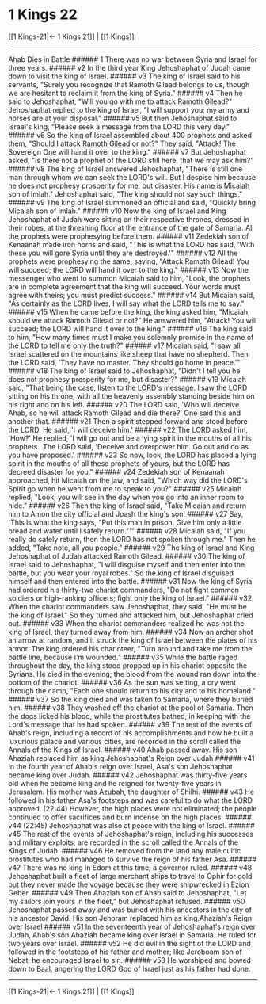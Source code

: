 # 1 Kings 22

[[1 Kings-21|← 1 Kings 21]] | [[1 Kings]]
***

Ahab Dies in Battle ###### 1 There was no war between Syria and Israel for three years. ###### v2 In the third year King Jehoshaphat of Judah came down to visit the king of Israel. ###### v3 The king of Israel said to his servants, "Surely you recognize that Ramoth Gilead belongs to us, though we are hesitant to reclaim it from the king of Syria." ###### v4 Then he said to Jehoshaphat, "Will you go with me to attack Ramoth Gilead?" Jehoshaphat replied to the king of Israel, "I will support you; my army and horses are at your disposal." ###### v5 But then Jehoshaphat said to Israel's king, "Please seek a message from the LORD this very day." ###### v6 So the king of Israel assembled about 400 prophets and asked them, "Should I attack Ramoth Gilead or not?" They said, "Attack! The Sovereign One will hand it over to the king." ###### v7 But Jehoshaphat asked, "Is there not a prophet of the LORD still here, that we may ask him?" ###### v8 The king of Israel answered Jehoshaphat, "There is still one man through whom we can seek the LORD's will. But I despise him because he does not prophesy prosperity for me, but disaster. His name is Micaiah son of Imlah." Jehoshaphat said, "The king should not say such things." ###### v9 The king of Israel summoned an official and said, "Quickly bring Micaiah son of Imlah." ###### v10 Now the king of Israel and King Jehoshaphat of Judah were sitting on their respective thrones, dressed in their robes, at the threshing floor at the entrance of the gate of Samaria. All the prophets were prophesying before them. ###### v11 Zedekiah son of Kenaanah made iron horns and said, "This is what the LORD has said, 'With these you will gore Syria until they are destroyed.'" ###### v12 All the prophets were prophesying the same, saying, "Attack Ramoth Gilead! You will succeed; the LORD will hand it over to the king." ###### v13 Now the messenger who went to summon Micaiah said to him, "Look, the prophets are in complete agreement that the king will succeed. Your words must agree with theirs; you must predict success." ###### v14 But Micaiah said, "As certainly as the LORD lives, I will say what the LORD tells me to say." ###### v15 When he came before the king, the king asked him, "Micaiah, should we attack Ramoth Gilead or not?" He answered him, "Attack! You will succeed; the LORD will hand it over to the king." ###### v16 The king said to him, "How many times must I make you solemnly promise in the name of the LORD to tell me only the truth?" ###### v17 Micaiah said, "I saw all Israel scattered on the mountains like sheep that have no shepherd. Then the LORD said, 'They have no master. They should go home in peace.'" ###### v18 The king of Israel said to Jehoshaphat, "Didn't I tell you he does not prophesy prosperity for me, but disaster?" ###### v19 Micaiah said, "That being the case, listen to the LORD's message. I saw the LORD sitting on his throne, with all the heavenly assembly standing beside him on his right and on his left. ###### v20 The LORD said, 'Who will deceive Ahab, so he will attack Ramoth Gilead and die there?' One said this and another that. ###### v21 Then a spirit stepped forward and stood before the LORD. He said, 'I will deceive him.' ###### v22 The LORD asked him, 'How?' He replied, 'I will go out and be a lying spirit in the mouths of all his prophets.' The LORD said, 'Deceive and overpower him. Go out and do as you have proposed.' ###### v23 So now, look, the LORD has placed a lying spirit in the mouths of all these prophets of yours, but the LORD has decreed disaster for you." ###### v24 Zedekiah son of Kenaanah approached, hit Micaiah on the jaw, and said, "Which way did the LORD's Spirit go when he went from me to speak to you?" ###### v25 Micaiah replied, "Look, you will see in the day when you go into an inner room to hide." ###### v26 Then the king of Israel said, "Take Micaiah and return him to Amon the city official and Joash the king's son. ###### v27 Say, 'This is what the king says, "Put this man in prison. Give him only a little bread and water until I safely return."'" ###### v28 Micaiah said, "If you really do safely return, then the LORD has not spoken through me." Then he added, "Take note, all you people." ###### v29 The king of Israel and King Jehoshaphat of Judah attacked Ramoth Gilead. ###### v30 The king of Israel said to Jehoshaphat, "I will disguise myself and then enter into the battle, but you wear your royal robes." So the king of Israel disguised himself and then entered into the battle. ###### v31 Now the king of Syria had ordered his thirty-two chariot commanders, "Do not fight common soldiers or high-ranking officers; fight only the king of Israel." ###### v32 When the chariot commanders saw Jehoshaphat, they said, "He must be the king of Israel." So they turned and attacked him, but Jehoshaphat cried out. ###### v33 When the chariot commanders realized he was not the king of Israel, they turned away from him. ###### v34 Now an archer shot an arrow at random, and it struck the king of Israel between the plates of his armor. The king ordered his charioteer, "Turn around and take me from the battle line, because I'm wounded." ###### v35 While the battle raged throughout the day, the king stood propped up in his chariot opposite the Syrians. He died in the evening; the blood from the wound ran down into the bottom of the chariot. ###### v36 As the sun was setting, a cry went through the camp, "Each one should return to his city and to his homeland." ###### v37 So the king died and was taken to Samaria, where they buried him. ###### v38 They washed off the chariot at the pool of Samaria. Then the dogs licked his blood, while the prostitutes bathed, in keeping with the Lord's message that he had spoken. ###### v39 The rest of the events of Ahab's reign, including a record of his accomplishments and how he built a luxurious palace and various cities, are recorded in the scroll called the Annals of the Kings of Israel. ###### v40 Ahab passed away. His son Ahaziah replaced him as king.Jehoshaphat's Reign over Judah ###### v41 In the fourth year of Ahab's reign over Israel, Asa's son Jehoshaphat became king over Judah. ###### v42 Jehoshaphat was thirty-five years old when he became king and he reigned for twenty-five years in Jerusalem. His mother was Azubah, the daughter of Shilhi. ###### v43 He followed in his father Asa's footsteps and was careful to do what the LORD approved. (22:44) However, the high places were not eliminated; the people continued to offer sacrifices and burn incense on the high places. ###### v44 (22:45) Jehoshaphat was also at peace with the king of Israel. ###### v45 The rest of the events of Jehoshaphat's reign, including his successes and military exploits, are recorded in the scroll called the Annals of the Kings of Judah. ###### v46 He removed from the land any male cultic prostitutes who had managed to survive the reign of his father Asa. ###### v47 There was no king in Edom at this time; a governor ruled. ###### v48 Jehoshaphat built a fleet of large merchant ships to travel to Ophir for gold, but they never made the voyage because they were shipwrecked in Ezion Geber. ###### v49 Then Ahaziah son of Ahab said to Jehoshaphat, "Let my sailors join yours in the fleet," but Jehoshaphat refused. ###### v50 Jehoshaphat passed away and was buried with his ancestors in the city of his ancestor David. His son Jehoram replaced him as king.Ahaziah's Reign over Israel ###### v51 In the seventeenth year of Jehoshaphat's reign over Judah, Ahab's son Ahaziah became king over Israel in Samaria. He ruled for two years over Israel. ###### v52 He did evil in the sight of the LORD and followed in the footsteps of his father and mother; like Jeroboam son of Nebat, he encouraged Israel to sin. ###### v53 He worshiped and bowed down to Baal, angering the LORD God of Israel just as his father had done.

***
[[1 Kings-21|← 1 Kings 21]] | [[1 Kings]]
